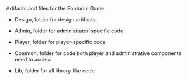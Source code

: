 Artifacts and files for the Santorini Game

- Design, folder for design artifacts

- Admin, folder for administrator-specific code

- Player, folder for player-specific code

- Common, folder for code both player and administrative components need to access

- Lib, folder for all library-like code
